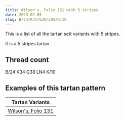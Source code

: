 ```yaml
---
title: Wilson's, Folio 131 with 5 stripes
date: 2023-02-05
slug: B/24/K34/G38/LN4/K/10
---
```

This is a list of all the tartan sett variants with 5 stripes.

It is a 5 stripes tartan.


## Thread count
B/24 K34 G38 LN4 K/10

## Examples of this tartan pattern

| Tartan Variants |
|---------------|
| [Wilson's, Folio 131](/variants/b/24/k34/g38/ln4/k/10-b304080-g008000-k000000-lne0e0e0)||
